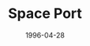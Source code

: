 ---
mission_id: sport
editorsChoice:
title: "Space Port"
authors: 
    - "Tim Smulders"
date: 1996-04-28
filename: "sport10.zip"
description: "The Star Destroyer Emperor's Will has been targeted for destruction.  It has docked for repairs at an Imperial space port. Infiltrate the space port, board the Emperor's Will, plant an explosive charge, get to the V.I.P. landing pad and wait to be picked up."
cover:
levelReplaced: SECBASE
difficulty: no
bm:	yes
fme: no
wax: no
three_do: yes
voc: yes
gmd: no
vue: no
lfd: no
base: "New level from scratch" 
editors: "WDFUSE 2.00"

---